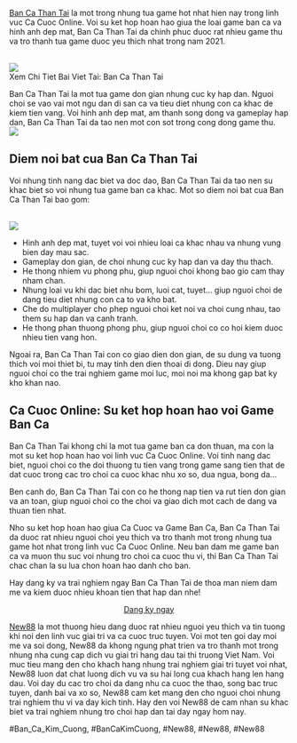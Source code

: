 <p><a href="https://new88n.net/ban-ca-than-tai/">Ban Ca Than Tai</a> la mot trong nhung tua game hot nhat hien nay trong linh vuc Ca Cuoc Online. Voi su ket hop hoan hao giua the loai game ban ca va hinh anh dep mat, Ban Ca Than Tai da chinh phuc duoc rat nhieu game thu va tro thanh tua game duoc yeu thich nhat trong nam 2021.</p><br><img src="https://new88n.net/wp-content/uploads/2025/04/Ban-ca-than-tai-la-gi-ma-hap-dan-den-vay.png"></br>
Xem Chi Tiet Bai Viet Tai: Ban Ca Than Tai<p>Ban Ca Than Tai la mot tua game don gian nhung cuc ky hap dan. Nguoi choi se vao vai mot ngu dan di san ca va tieu diet nhung con ca khac de kiem tien vang. Voi hinh anh dep mat, am thanh song dong va gameplay hap dan, Ban Ca Than Tai da tao nen mot con sot trong cong dong game thu.<br><img src="https://new88n.net/wp-content/uploads/2025/04/Ban-Ca-Than-Tai-Trai-Nghiem-Game-San-Ca-Doi-Thuong-Sieu-Hot.png"></br><h2>Diem noi bat cua Ban Ca Than Tai</h2><p>Voi nhung tinh nang dac biet va doc dao, Ban Ca Than Tai da tao nen su khac biet so voi nhung tua game ban ca khac. Mot so diem noi bat cua Ban Ca Than Tai bao gom:</p><br><img src="https://new88n.net/wp-content/uploads/2025/04/Tai-sao-nen-choi-ban-ca-than-tai-online.png"></br><ul>
<li>Hinh anh dep mat, tuyet voi voi nhieu loai ca khac nhau va nhung vung bien day mau sac.</li>
<li>Gameplay don gian, de choi nhung cuc ky hap dan va day thu thach.</li>
<li>He thong nhiem vu phong phu, giup nguoi choi khong bao gio cam thay nham chan.</li>
<li>Nhung loai vu khi dac biet nhu bom, luoi cat, tuyet... giup nguoi choi de dang tieu diet nhung con ca to va kho bat.</li>
<li>Che do multiplayer cho phep nguoi choi ket noi va choi cung nhau, tao them su hap dan va canh tranh.</li>
<li>He thong phan thuong phong phu, giup nguoi choi co co hoi kiem duoc nhieu tien vang hon.</li>
</ul><p>Ngoai ra, Ban Ca Than Tai con co giao dien don gian, de su dung va tuong thich voi moi thiet bi, tu may tinh den dien thoai di dong. Dieu nay giup nguoi choi co the trai nghiem game moi luc, moi noi ma khong gap bat ky kho khan nao.<h2>Ca Cuoc Online: Su ket hop hoan hao voi Game Ban Ca</h2><p>Ban Ca Than Tai khong chi la mot tua game ban ca don thuan, ma con la mot su ket hop hoan hao voi linh vuc Ca Cuoc Online. Voi tinh nang dac biet, nguoi choi co the doi thuong tu tien vang trong game sang tien that de dat cuoc trong cac tro choi ca cuoc khac nhu xo so, dua ngua, bong da...</p><p>Ben canh do, Ban Ca Than Tai con co he thong nap tien va rut tien don gian va an toan, giup nguoi choi co the choi va giao dich mot cach de dang va thuan tien nhat.<p>Nho su ket hop hoan hao giua Ca Cuoc va Game Ban Ca, Ban Ca Than Tai da duoc rat nhieu nguoi choi yeu thich va tro thanh mot trong nhung tua game hot nhat trong linh vuc Ca Cuoc Online. Neu ban dam me game ban ca va muon thu suc voi nhung tro choi ca cuoc thu vi, thi Ban Ca Than Tai chac chan la su lua chon hoan hao danh cho ban.</p><p>Hay dang ky va trai nghiem ngay Ban Ca Than Tai de thoa man niem dam me va kiem duoc nhieu khoan tien that hap dan nhe!</p><div style="text-align: center;">
<a class="btn" href="#">Dang ky ngay</a>
</div><p><a href="https://new88n.net/">New88</a> la mot thuong hieu dang duoc rat nhieu nguoi yeu thich va tin tuong khi noi den linh vuc giai tri va ca cuoc truc tuyen. Voi mot ten goi day moi me va soi dong, New88 da khong ngung phat trien va tro thanh mot trong nhung nha cung cap dich vu giai tri hang dau tai thi truong Viet Nam. Voi muc tieu mang den cho khach hang nhung trai nghiem giai tri tuyet voi nhat, New88 luon dat chat luong dich vu va su hai long cua khach hang len hang dau. Voi day du cac tro choi da dang nhu ca cuoc the thao, song bac truc tuyen, danh bai va xo so, New88 cam ket mang den cho nguoi choi nhung trai nghiem thu vi va day kich tinh. Hay den voi New88 de cam nhan su khac biet va trai nghiem nhung tro choi hap dan tai day ngay hom nay.</p>
#Ban_Ca_Kim_Cuong, #BanCaKimCuong, #New88, #New88, #New88
